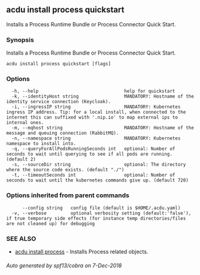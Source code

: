 ## acdu install process quickstart

Installs a Process Runtime Bundle or Process Connector Quick Start.

### Synopsis


Installs a Process Runtime Bundle or Process Connector Quick Start.

```
acdu install process quickstart [flags]
```

### Options

```
  -h, --help                                help for quickstart
  -k, --identityHost string                 MANDATORY: Hostname of the identity service connection (Keycloak).
  -i, --ingressIP string                    MANDATORY: Kubernetes ingress IP address. Tip: for a local install, when connected to the internet this can suffixed with '.nip.io' to map external ips to internal ones.
  -m, --mqhost string                       MANDATORY: Hostname of the message and queuing connection (RabbitMQ).
  -n, --namespace string                    MANDATORY: Kubernetes namespace to install into.
  -q, --queryForAllPodsRunningSeconds int   optional: Number of seconds to wait until querying to see if all pods are running. (default 2)
  -s, --sourceDir string                    optional: The directory where the source code exists. (default "./")
  -t, --timeoutSeconds int                  optional: Number of seconds to wait until the kubernetes commands give up. (default 720)
```

### Options inherited from parent commands

```
      --config string   config file (default is $HOME/.acdu.yaml)
  -v, --verbose         optional verbosity setting (default:'false'), if true temporary side effects (for instance temp directories/files are not cleaned up) for debugging
```

### SEE ALSO
* [acdu install process](acdu_install_process.md)	 - Installs Process related objects.

###### Auto generated by spf13/cobra on 7-Dec-2018
